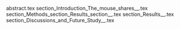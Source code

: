 abstract.tex
section_Introduction_The_mouse_shares__.tex
section_Methods_section_Results_section__.tex
section_Results__.tex
section_Discussions_and_Future_Study__.tex
